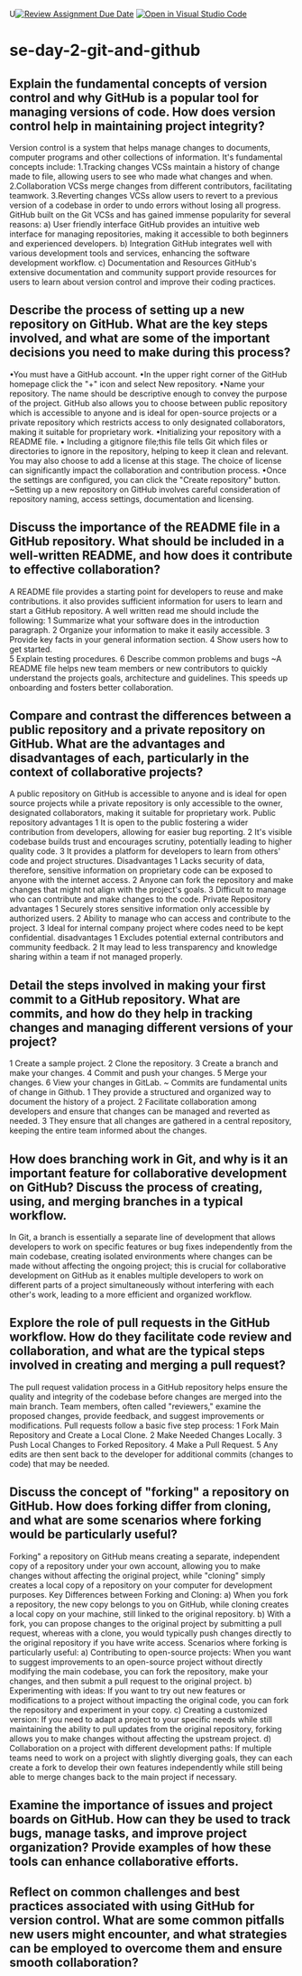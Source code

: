 U[![Review Assignment Due Date](https://classroom.github.com/assets/deadline-readme-button-22041afd0340ce965d47ae6ef1cefeee28c7c493a6346c4f15d667ab976d596c.svg)](https://classroom.github.com/a/8wgCKhpZ)
[![Open in Visual Studio Code](https://classroom.github.com/assets/open-in-vscode-2e0aaae1b6195c2367325f4f02e2d04e9abb55f0b24a779b69b11b9e10269abc.svg)](https://classroom.github.com/online_ide?assignment_repo_id=18409143&assignment_repo_type=AssignmentRepo)
# se-day-2-git-and-github
## Explain the fundamental concepts of version control and why GitHub is a popular tool for managing versions of code. How does version control help in maintaining project integrity?
Version control is a system that helps manage changes to documents, computer programs and other collections of information.
It's fundamental concepts include:
1.Tracking changes 
VCSs maintain a history of change made to file, allowing users to see who made what changes and when. 
2.Collaboration 
VCSs merge changes from different contributors, facilitating teamwork. 
3.Reverting changes 
VCSs allow users to revert to a previous version of a codebase in order to undo errors without losing all progress. 
GitHub built on the Git VCSs and has gained immense popularity for several reasons:
a) User friendly interface
GitHub provides an intuitive web interface for managing repositories, making it accessible to both beginners and experienced developers.
b) Integration 
GitHub integrates well with various development tools and services, enhancing the software development workflow.
c) Documentation and Resources 
GitHub's extensive documentation and community support provide resources for users to learn about version control and improve their coding practices.
## Describe the process of setting up a new repository on GitHub. What are the key steps involved, and what are some of the important decisions you need to make during this process?
•You must have a GitHub account.
•In the upper right corner of the GitHub homepage click the "+" icon and select New repository.
•Name your repository. The name should be descriptive enough to convey the purpose of the project. 
GitHub also allows you to choose between public repository which is accessible to anyone and is ideal for open-source projects or a private repository which restricts access to only designated collaborators, making it suitable for proprietary work. 
•Initializing your repository with a README file. 
• Including a gitignore file;this file tells Git which files or directories to ignore in the repository, helping to keep it clean and relevant.
You may also choose to add a license at this stage. 
The choice of license can significantly impact the collaboration and contribution process.
•Once the settings are configured, you can click the "Create repository" button. 
~Setting up a new repository on GitHub involves careful consideration of repository naming, access settings, documentation and licensing.
## Discuss the importance of the README file in a GitHub repository. What should be included in a well-written README, and how does it contribute to effective collaboration?
A README file provides a starting point for developers to reuse and make contributions.
it also provides sufficient information for users to learn and start a GitHub repository.
A well written read me should include the following:
1 Summarize what your software does in the introduction paragraph.
2 Organize your information to make it easily accessible.
3 Provide key facts in your general information section.
4 Show users how to get started.   
5 Explain testing procedures.
6 Describe common problems and bugs
~A README file helps new team members or new contributors to quickly understand the projects goals, architecture and guidelines. This speeds up onboarding and fosters better collaboration.
## Compare and contrast the differences between a public repository and a private repository on GitHub. What are the advantages and disadvantages of each, particularly in the context of collaborative projects?
A public repository on GitHub is accessible to anyone and is ideal for open source projects while a private repository is only accessible to the owner, designated collaborators, making it suitable for proprietary work.
Public repository
advantages
1 It is open to the public fostering a wider contribution from developers, allowing for easier bug reporting.
2 It's visible codebase builds trust and encourages scrutiny, potentially leading to higher quality code.
3 It provides a platform for developers to learn from others' code and project structures.
 Disadvantages
1 Lacks security of data, therefore, sensitive information on proprietary code can be exposed to anyone with the internet access.
2 Anyone can fork the repository and make changes that might not align with the project's goals.
3 Difficult to manage who can contribute and make changes to the code.
Private Repository
advantages
1 Securely stores sensitive information only accessible by authorized users.
2 Ability to manage who can access and contribute to the project.
3 Ideal for internal company project where codes need to be kept confidential.
disadvantages
1 Excludes potential external contributors and community feedback.
2  It may lead to less transparency and knowledge sharing within a team if not managed properly.
## Detail the steps involved in making your first commit to a GitHub repository. What are commits, and how do they help in tracking changes and managing different versions of your project?
1 Create a sample project.
2 Clone the repository.
3 Create a branch and make your changes.
4 Commit and push your changes.
5 Merge your changes. 
6 View your changes in GitLab.
~ Commits are fundamental units of change in Github.
1 They provide a structured and organized way to document the history of a project.
2 Facilitate collaboration among developers and ensure that changes can be managed and reverted as needed.
3 They ensure that all changes are gathered in a central repository, keeping the entire team informed about the changes.
## How does branching work in Git, and why is it an important feature for collaborative development on GitHub? Discuss the process of creating, using, and merging branches in a typical workflow.
In Git, a branch is essentially a separate line of development that allows developers to work on specific features or bug fixes independently from the main codebase, creating isolated environments where changes can be made without affecting the ongoing project; this is crucial for collaborative development on GitHub as it enables multiple developers to work on different parts of a project simultaneously without interfering with each other's work, leading to a more efficient and organized workflow. 
## Explore the role of pull requests in the GitHub workflow. How do they facilitate code review and collaboration, and what are the typical steps involved in creating and merging a pull request?
The pull request validation process in a GitHub repository helps ensure the quality and integrity of the codebase before changes are merged into the main branch. Team members, often called "reviewers," examine the proposed changes, provide feedback, and suggest improvements or modifications.
Pull requests follow a basic five step process:
1 Fork Main Repository and Create a Local Clone. 
2 Make Needed Changes Locally. 
3 Push Local Changes to Forked Repository. 
4 Make a Pull Request. 
5 Any edits are then sent back to the developer for additional commits (changes to code) that may be needed.
## Discuss the concept of "forking" a repository on GitHub. How does forking differ from cloning, and what are some scenarios where forking would be particularly useful?
Forking" a repository on GitHub means creating a separate, independent copy of a repository under your own account, allowing you to make changes without affecting the original project, while "cloning" simply creates a local copy of a repository on your computer for development purposes. 
Key Differences between Forking and Cloning:
a) When you fork a repository, the new copy belongs to you on GitHub, while cloning creates a local copy on your machine, still linked to the original repository. 
b) With a fork, you can propose changes to the original project by submitting a pull request, whereas with a clone, you would typically push changes directly to the original repository if you have write access. 
Scenarios where forking is particularly useful:
a) Contributing to open-source projects:
When you want to suggest improvements to an open-source project without directly modifying the main codebase, you can fork the repository, make your changes, and then submit a pull request to the original project. 
b) Experimenting with ideas:
If you want to try out new features or modifications to a project without impacting the original code, you can fork the repository and experiment in your copy. 
c) Creating a customized version:
If you need to adapt a project to your specific needs while still maintaining the ability to pull updates from the original repository, forking allows you to make changes without affecting the upstream project. 
d) Collaboration on a project with different development paths:
If multiple teams need to work on a project with slightly diverging goals, they can each create a fork to develop their own features independently while still being able to merge changes back to the main project if necessary. 
## Examine the importance of issues and project boards on GitHub. How can they be used to track bugs, manage tasks, and improve project organization? Provide examples of how these tools can enhance collaborative efforts.

## Reflect on common challenges and best practices associated with using GitHub for version control. What are some common pitfalls new users might encounter, and what strategies can be employed to overcome them and ensure smooth collaboration?
